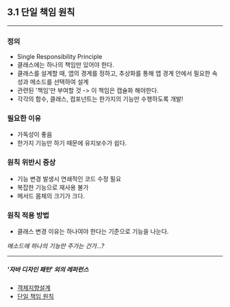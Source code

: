 3.1 단일 책임 원칙
---------------------

--------------------
### 정의
 - Single Responsibility Principle
 - 클래스에는 하나의 책임만 있어야 한다.
 - 클래스를 설계할 때, 앱의 경계를 정하고, 추상화를 통해 앱 경계 안에서 필요한 속성과 메소드를 선택하여 설계
 - 관련된 '책임'만 부여할 것 -> 이 책임은 캡슐화 해야한다.
 - 각각의 함수, 클래스, 컴포넌트는 한가지의 기능만 수행하도록 개발!

### 필요한 이유
 - 가독성이 좋음
 - 한가지 기능만 하기 때문에 유지보수가 쉽다.

### 원칙 위반시 증상
 - 기능 변경 발생시 연쇄적인 코드 수정 필요
 - 복잡한 기능으로 재사용 불가
 - 메서드 몸체의 크기가 크다.

### 원칙 적용 방법
 - 클래스 변경 이유는 하나여야 한다는 기준으로 기능을 나눈다.

_메소드에 하나의 기능만 주가는 건가...?_


----------------
##### '자바 디자인 패턴' 외의 레퍼런스
- [객체지향설계](https://limkydev.tistory.com/77)
- [단일 책임 원칙](https://2dubbing.tistory.com/30)
